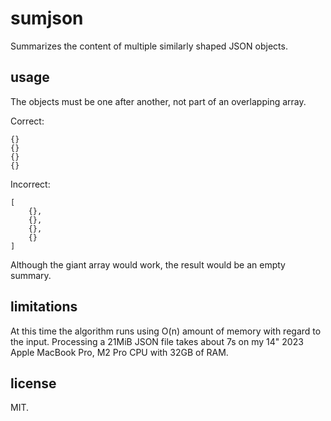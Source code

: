 # sumjson

Summarizes the content of multiple similarly shaped JSON objects. 

## usage

The objects must be one after another, not part of an overlapping array.

Correct:
```
{}
{}
{}
{}
```

Incorrect:
```
[
    {},
    {},
    {},
    {}
]
```

Although the giant array would work, the result would be an empty summary.

## limitations

At this time the algorithm runs using O(n) amount of memory with regard to the input. Processing a 21MiB JSON file takes about 7s on my 14" 2023 Apple MacBook Pro, M2 Pro CPU with 32GB of RAM.

## license

MIT.